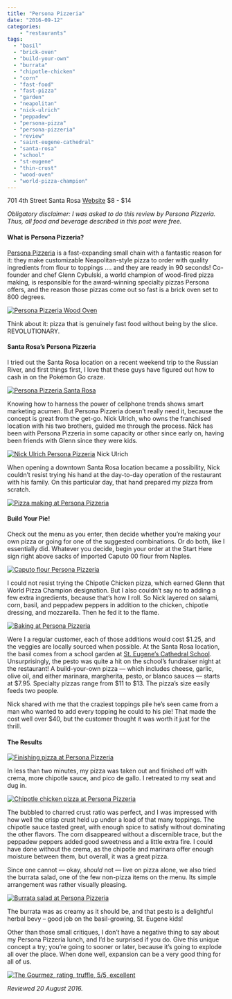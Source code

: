```yaml
---
title: "Persona Pizzeria"
date: "2016-09-12"
categories:
    - "restaurants"
tags:
  - "basil"
  - "brick-oven"
  - "build-your-own"
  - "burrata"
  - "chipotle-chicken"
  - "corn"
  - "fast-food"
  - "fast-pizza"
  - "garden"
  - "neapolitan"
  - "nick-ulrich"
  - "peppadew"
  - "persona-pizza"
  - "persona-pizzeria"
  - "review"
  - "saint-eugene-cathedral"
  - "santa-rosa"
  - "school"
  - "st-eugene"
  - "thin-crust"
  - "wood-oven"
  - "world-pizza-champion"
---
```


701 4th Street
Santa Rosa
[Website](http://personapizzeria.com/locations/santa-rosa/)
$8 - $14

_Obligatory disclaimer: I was asked to do this review by Persona Pizzeria. Thus, all food and beverage described in this post were free._

#### What is Persona Pizzeria?

[Persona Pizzeria](http://personapizzeria.com/) is a fast-expanding small chain with a fantastic reason for it: they make customizable Neapolitan-style pizza to order with quality ingredients from flour to toppings …. and they are ready in 90 seconds! Co-founder and chef Glenn Cybulski, a world champion of wood-fired pizza making, is responsible for the award-winning specialty pizzas Persona offers, and the reason those pizzas come out so fast is a brick oven set to 800 degrees.

[![Persona Pizzeria Wood Oven](http://s3.amazonaws.com/thegourmez-wpmedia/2016/09/Persona-Pizza-08-500x369.jpg)](http://s3.amazonaws.com/thegourmez-wpmedia/2016/09/Persona-Pizza-08.jpg)

Think about it: pizza that is genuinely fast food without being by the slice. REVOLUTIONARY.

#### Santa Rosa’s Persona Pizzeria

I tried out the Santa Rosa location on a recent weekend trip to the Russian River, and first things first, I love that these guys have figured out how to cash in on the Pokémon Go craze.

[![Persona Pizzeria Santa Rosa](http://s3.amazonaws.com/thegourmez-wpmedia/2016/09/Persona-Pizza-01-500x329.jpg)](http://s3.amazonaws.com/thegourmez-wpmedia/2016/09/Persona-Pizza-01.jpg)

Knowing how to harness the power of cellphone trends shows smart marketing acumen. But Persona Pizzeria doesn’t really need it, because the concept is great from the get-go. Nick Ulrich, who owns the franchised location with his two brothers, guided me through the process. Nick has been with Persona Pizzeria in some capacity or other since early on, having been friends with Glenn since they were kids.




<div class="caption">

[![Nick Ulrich Persona Pizzeria](http://s3.amazonaws.com/thegourmez-wpmedia/2016/09/Persona-Pizza-26-362x500.jpg)](http://s3.amazonaws.com/thegourmez-wpmedia/2016/09/Persona-Pizza-26.jpg) Nick Ulrich</div>


When opening a downtown Santa Rosa location became a possibility, Nick couldn’t resist trying his hand at the day-to-day operation of the restaurant with his family. On this particular day, that hand prepared my pizza from scratch.

[![Pizza making at Persona Pizzeria](http://s3.amazonaws.com/thegourmez-wpmedia/2016/09/Persona-Pizza-03-500x333.jpg)](http://s3.amazonaws.com/thegourmez-wpmedia/2016/09/Persona-Pizza-03.jpg)

#### Build Your Pie!

Check out the menu as you enter, then decide whether you’re making your own pizza or going for one of the suggested combinations. Or do both, like I essentially did. Whatever you decide, begin your order at the Start Here sign right above sacks of imported Caputo 00 flour from Naples.

[![Caputo flour Persona Pizzeria](http://s3.amazonaws.com/thegourmez-wpmedia/2016/09/Persona-Pizza-25-395x500.jpg)](http://s3.amazonaws.com/thegourmez-wpmedia/2016/09/Persona-Pizza-25.jpg)

I could not resist trying the Chipotle Chicken pizza, which earned Glenn that World Pizza Champion designation. But I also couldn’t say no to adding a few extra ingredients, because that’s how I roll. So Nick layered on salami, corn, basil, and peppadew peppers in addition to the chicken, chipotle dressing, and mozzarella. Then he fed it to the flame.

[![Baking at Persona Pizzeria](http://s3.amazonaws.com/thegourmez-wpmedia/2016/09/Persona-Pizza-11-500x333.jpg)](http://s3.amazonaws.com/thegourmez-wpmedia/2016/09/Persona-Pizza-11.jpg)

Were I a regular customer, each of those additions would cost $1.25, and the veggies are locally sourced when possible. At the Santa Rosa location, the basil comes from a school garden at [St. Eugene’s Cathedral School](http://www.steugenesch.org/). Unsurprisingly, the pesto was quite a hit on the school’s fundraiser night at the restaurant! A build-your-own pizza — which includes cheese, garlic, olive oil, and either marinara, margherita, pesto, or blanco sauces — starts at $7.95. Specialty pizzas range from $11 to $13. The pizza’s size easily feeds two people.

Nick shared with me that the craziest toppings pile he’s seen came from a man who wanted to add every topping he could to his pie! That made the cost well over $40, but the customer thought it was worth it just for the thrill.

#### The Results

[![Finishing pizza at Persona Pizzeria](http://s3.amazonaws.com/thegourmez-wpmedia/2016/09/Persona-Pizza-17-456x500.jpg)](http://s3.amazonaws.com/thegourmez-wpmedia/2016/09/Persona-Pizza-17.jpg)

In less than two minutes, my pizza was taken out and finished off with crema, more chipotle sauce, and pico de gallo. I retreated to my seat and dug in.

[![Chipotle chicken pizza at Persona Pizzeria](http://s3.amazonaws.com/thegourmez-wpmedia/2016/09/Persona-Pizza-20-500x333.jpg)](http://s3.amazonaws.com/thegourmez-wpmedia/2016/09/Persona-Pizza-20.jpg)

The bubbled to charred crust ratio was perfect, and I was impressed with how well the crisp crust held up under a load of that many toppings. The chipotle sauce tasted great, with enough spice to satisfy without dominating the other flavors. The corn disappeared without a discernible trace, but the peppadew peppers added good sweetness and a little extra fire. I could have done without the crema, as the chipotle and marinara offer enough moisture between them, but overall, it was a great pizza.

Since one cannot — okay, _should_ not — live on pizza alone, we also tried the burrata salad, one of the few non-pizza items on the menu. Its simple arrangement was rather visually pleasing.

[![Burrata salad at Persona Pizzeria](http://s3.amazonaws.com/thegourmez-wpmedia/2016/09/Persona-Pizza-19-500x409.jpg)](http://s3.amazonaws.com/thegourmez-wpmedia/2016/09/Persona-Pizza-19.jpg)

The burrata was as creamy as it should be, and that pesto is a delightful herbal bevy – good job on the basil-growing, St. Eugene kids!

Other than those small critiques, I don’t have a negative thing to say about my Persona Pizzeria lunch, and I’d be surprised if you do. Give this unique concept a try; you’re going to sooner or later, because it’s going to explode all over the place. When done well, expansion can be a very good thing for all of us.

[![The Gourmez, rating, truffle, 5/5, excellent](http://s3.amazonaws.com/thegourmez-wpmedia/2015/01/rating_truffle1.gif)](http://s3.amazonaws.com/thegourmez-wpmedia/2015/01/rating_truffle1.gif)

_Reviewed 20 August 2016._
